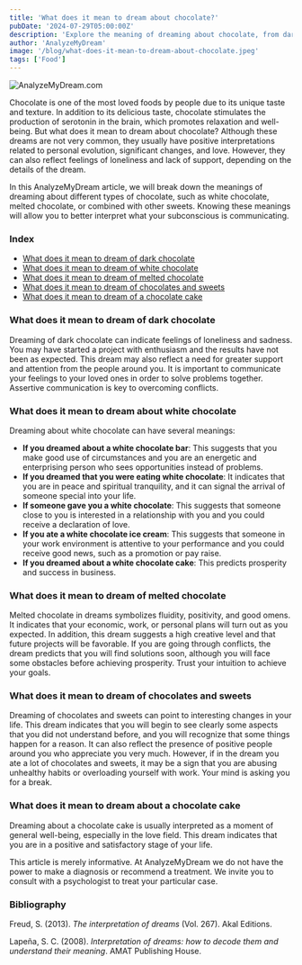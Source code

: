 ```yaml
---
title: 'What does it mean to dream about chocolate?'
pubDate: '2024-07-29T05:00:00Z'
description: 'Explore the meaning of dreaming about chocolate, from dark chocolate to chocolate cake, and discover what your subconscious might be revealing.'
author: 'AnalyzeMyDream'
image: '/blog/what-does-it-mean-to-dream-about-chocolate.jpeg'
tags: ['Food']
---
```


![AnalyzeMyDream.com](/blog/what-does-it-mean-to-dream-about-chocolate.jpeg)

Chocolate is one of the most loved foods by people due to its unique taste and texture. In addition to its delicious taste, chocolate stimulates the production of serotonin in the brain, which promotes relaxation and well-being. But what does it mean to dream about chocolate? Although these dreams are not very common, they usually have positive interpretations related to personal evolution, significant changes, and love. However, they can also reflect feelings of loneliness and lack of support, depending on the details of the dream.

In this AnalyzeMyDream article, we will break down the meanings of dreaming about different types of chocolate, such as white chocolate, melted chocolate, or combined with other sweets. Knowing these meanings will allow you to better interpret what your subconscious is communicating.

### Index

- [What does it mean to dream of dark chocolate](#what-does-it-mean-to-dream-of-dark-chocolate)
- [What does it mean to dream of white chocolate](#what-does-it-mean-to-dream-of-white-chocolate)
- [What does it mean to dream of melted chocolate](#what-does-it-mean-to-dream-of-melted-chocolate)
- [What does it mean to dream of chocolates and sweets](#what-does-it-mean-to-dream-of-chocolates-and-sweets)
- [What does it mean to dream of a chocolate cake](#what-does-it-mean-to-dream-of-a-chocolate-cake)

### What does it mean to dream of dark chocolate

Dreaming of dark chocolate can indicate feelings of loneliness and sadness. You may have started a project with enthusiasm and the results have not been as expected. This dream may also reflect a need for greater support and attention from the people around you. It is important to communicate your feelings to your loved ones in order to solve problems together. Assertive communication is key to overcoming conflicts.

### What does it mean to dream about white chocolate

Dreaming about white chocolate can have several meanings:

- **If you dreamed about a white chocolate bar**: This suggests that you make good use of circumstances and you are an energetic and enterprising person who sees opportunities instead of problems.
- **If you dreamed that you were eating white chocolate**: It indicates that you are in peace and spiritual tranquility, and it can signal the arrival of someone special into your life.
- **If someone gave you a white chocolate**: This suggests that someone close to you is interested in a relationship with you and you could receive a declaration of love.
- **If you ate a white chocolate ice cream**: This suggests that someone in your work environment is attentive to your performance and you could receive good news, such as a promotion or pay raise.
- **If you dreamed about a white chocolate cake**: This predicts prosperity and success in business.

### What does it mean to dream of melted chocolate

Melted chocolate in dreams symbolizes fluidity, positivity, and good omens. It indicates that your economic, work, or personal plans will turn out as you expected. In addition, this dream suggests a high creative level and that future projects will be favorable. If you are going through conflicts, the dream predicts that you will find solutions soon, although you will face some obstacles before achieving prosperity. Trust your intuition to achieve your goals. 

### What does it mean to dream of chocolates and sweets

Dreaming of chocolates and sweets can point to interesting changes in your life. This dream indicates that you will begin to see clearly some aspects that you did not understand before, and you will recognize that some things happen for a reason. It can also reflect the presence of positive people around you who appreciate you very much. However, if in the dream you ate a lot of chocolates and sweets, it may be a sign that you are abusing unhealthy habits or overloading yourself with work. Your mind is asking you for a break.

### What does it mean to dream about a chocolate cake

Dreaming about a chocolate cake is usually interpreted as a moment of general well-being, especially in the love field. This dream indicates that you are in a positive and satisfactory stage of your life.

This article is merely informative. At AnalyzeMyDream we do not have the power to make a diagnosis or recommend a treatment. We invite you to consult with a psychologist to treat your particular case.

### Bibliography

Freud, S. (2013). *The interpretation of dreams* (Vol. 267). Akal Editions.

Lapeña, S. C. (2008). *Interpretation of dreams: how to decode them and understand their meaning*. AMAT Publishing House.